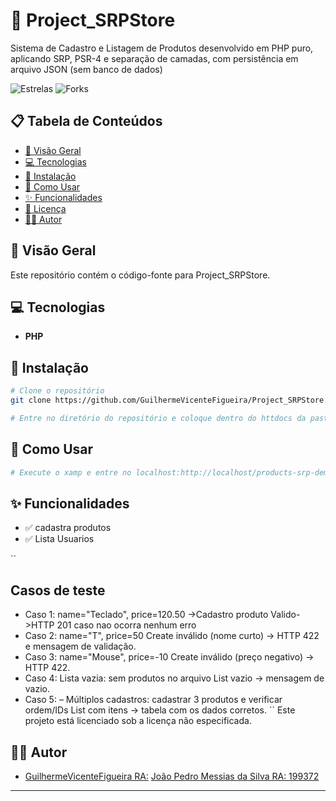 # 🚀 Project_SRPStore

Sistema de Cadastro e Listagem de Produtos desenvolvido em PHP puro, aplicando SRP, PSR-4 e separação de camadas, com persistência em arquivo JSON (sem banco de dados)


![Estrelas](https://img.shields.io/github/stars/GuilhermeVicenteFigueira/Project_SRPStore.svg)
![Forks](https://img.shields.io/github/forks/GuilhermeVicenteFigueira/Project_SRPStore.svg)

## 📋 Tabela de Conteúdos

- [📖 Visão Geral](#-visão-geral)
- [💻 Tecnologias](#-tecnologias)
- [🚀 Instalação](#-instalação)
- [📝 Como Usar](#-como-usar)
- [✨ Funcionalidades](#-funcionalidades)
- [📄 Licença](#-licença)
- [👨‍💻 Autor](#-autor)

## 📖 Visão Geral

Este repositório contém o código-fonte para Project_SRPStore. 


## 💻 Tecnologias

- **PHP**

## 🚀 Instalação

```bash
# Clone o repositório
git clone https://github.com/GuilhermeVicenteFigueira/Project_SRPStore.git

# Entre no diretório do repositório e coloque dentro do httdocs da pasta xamp

```

## 📝 Como Usar

```bash
# Execute o xamp e entre no localhost:http://localhost/products-srp-demo/public/.

```

## ✨ Funcionalidades

- ✅ cadastra produtos
- ✅ Lista Usuarios 


``
## Casos de teste
  -  Caso 1: name="Teclado", price=120.50 →Cadastro produto Valido->HTTP 201  caso nao ocorra nenhum erro
  -  Caso 2: name="T", price=50  Create inválido (nome curto) → HTTP 422 e mensagem de validação.
  -  Caso 3: name="Mouse", price=-10  Create inválido (preço negativo) → HTTP 422.
  -  Caso 4: Lista vazia: sem produtos no arquivo List vazio → mensagem de vazio.
  -  Caso 5: – Múltiplos cadastros: cadastrar 3 produtos e verificar ordem/IDs List com itens → tabela com os dados corretos.
``
Este projeto está licenciado sob a licença não especificada.

## 👨‍💻 Autor

- [GuilhermeVicenteFigueira RA:](https://github.com/GuilhermeVicenteFigueira) 
  [João Pedro Messias da Silva RA: 199372](https://github.com/jpmsilvamessias)
---




